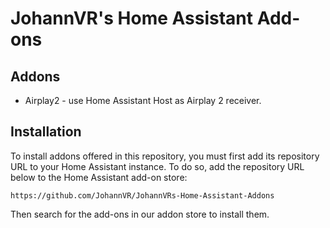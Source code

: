 # JohannVR's Home Assistant Add-ons

## Addons

* Airplay2 - use Home Assistant Host as Airplay 2 receiver.

## Installation

To install addons offered in this repository, you must first add its repository URL to your Home Assistant instance. To do so, add the repository URL below to the Home Assistant add-on store:

`https://github.com/JohannVR/JohannVRs-Home-Assistant-Addons`

Then search for the add-ons in our addon store to install them.